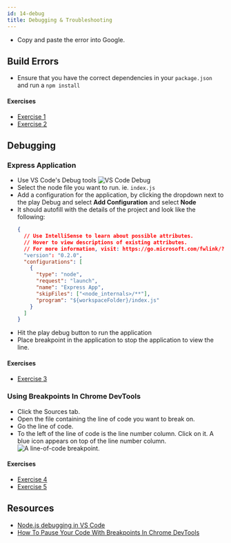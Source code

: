 ```yaml
---
id: 14-debug
title: Debugging & Troubleshooting
---
```


- Copy and paste the error into Google.

## Build Errors

- Ensure that you have the correct dependencies in your `package.json` and run a `npm install`

#### Exercises

- [Exercise 1](./exercises/debug/ex_1.md)
- [Exercise 2](./exercises/debug/ex_2.md)

## Debugging

### Express Application

- Use VS Code's Debug tools
  ![VS Code Debug](https://code.visualstudio.com/assets/docs/nodejs/nodejs-debugging/loaded-scripts-explorer.gif)
- Select the node file you want to run. ie. `index.js`
- Add a configuration for the application, by clicking the dropdown next to the play Debug and select **Add Configuration** and select **Node**
- It should autofill with the details of the project and look like the following:
  ```json
  {
    // Use IntelliSense to learn about possible attributes.
    // Hover to view descriptions of existing attributes.
    // For more information, visit: https://go.microsoft.com/fwlink/?linkid=830387
    "version": "0.2.0",
    "configurations": [
      {
        "type": "node",
        "request": "launch",
        "name": "Express App",
        "skipFiles": ["<node_internals>/**"],
        "program": "${workspaceFolder}/index.js"
      }
    ]
  }
  ```
- Hit the play debug button to run the application
- Place breakpoint in the application to stop the application to view the line.

#### Exercises

- [Exercise 3](./exercises/debug/ex_3.md)

### Using Breakpoints In Chrome DevTools

- Click the Sources tab.
- Open the file containing the line of code you want to break on.
- Go the line of code.
- To the left of the line of code is the line number column. Click on it. A blue icon appears on top of the line number column.
  ![A line-of-code breakpoint.](https://developers.google.com/web/tools/chrome-devtools/javascript/imgs/loc-breakpoint.png)

#### Exercises

- [Exercise 4](./exercises/debug/ex_4.md)
- [Exercise 5](./exercises/debug/ex_5.md)

## Resources

- [Node.js debugging in VS Code](https://code.visualstudio.com/docs/nodejs/nodejs-debugging)
- [How To Pause Your Code With Breakpoints In Chrome DevTools](https://developers.google.com/web/tools/chrome-devtools/javascript/breakpoints)

